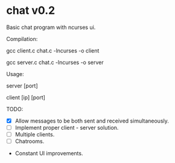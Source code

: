 # chat v0.2
Basic chat program with ncurses ui.

Compilation:

gcc client.c chat.c -lncurses -o client

gcc server.c chat.c -lncurses -o server 

Usage: 

server [port]   

client [ip] [port]

TODO: 

 - [x] Allow messages to be both sent and received simultaneously.
 - [ ] Implement proper client - server solution. 
 - [ ] Multiple clients. 
 - [ ] Chatrooms.
 - Constant UI improvements.
